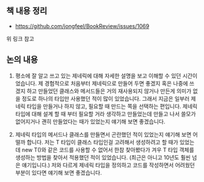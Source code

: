 ## 책 내용 정리

- https://github.com/jongfeel/BookReview/issues/1069

위 링크 참고

## 논의 내용

1. 평소에 잘 알고 쓰고 있는 제네릭에 대해 자세한 설명을 보고 이해할 수 있던 시간이었습니다.
제 경험적으로 처음부터 제네릭으로 만들어 두면 좋겠지 혹은 나중에 쓰겠지 하고 만들었던 클래스와 메서드들은 
거의 재사용되지 않거나 만든게 의미가 없을 정도로 하나의 타입만 사용했던 적이 많이 있었습니다.
그래서 지금은 일부러 제네릭 타입을 만들거나 하지 않고, 필요할 때 만드는 쪽을 선택하는 편입니다.
제네릭 타입에 대해 설계 할 때 부터 필요할 거라 생각하고 만들었는데 만들고 나서 쓸모가 없어지거나 괜히 만들었다는 때가 있었는지 얘기해 보면 좋겠습니다.

2. 제네릭 타입의 메서드나 클래스를 만들면서 곤란했던 적이 있었는지 얘기해 보면 어떨까 합니다.
저는 T 타입이 클래스 타입인걸 고려해서 생성하려고 할 때가 있었는데 new T()와 같은 코드를 사용할 수 없어서 한참 찾아봤다가
겨우 T 타입 객체를 생성하는 방법을 찾아서 적용했던 적이 있었습니다.
(최근은 아니고 10년도 훨씬 넘은 얘기입니다.)
저와 다르게 제네릭 타입을 정의하고 코드를 작성하면서 어려웠던 부분이 있다면 얘기해 보면 좋겠습니다.